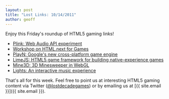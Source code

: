 ```yaml
---
layout: post
title: "Lost Links: 10/14/2011"
author: geoff
---
```

Enjoy this Friday's roundup of HTML5 gaming links!

* [Plink: Web Audio API experiment][1]
* [Workshop on HTML.next for Games][2]
* [PlayN: Google's new cross-platform game engine][3]
* [LimeJS: HTML5 game framework for building native-experience games][4]
* [Mine3D: 3D Minesweeper in WebGL][5]
* [Lights: An interactive music experience][6]

That's all for this week. Feel free to point us at interesting HTML5 gaming content via Twitter ([@lostdecadegames](https://twitter.com/#!/lostdecadegames)) or by emailing us at [{{ site.email }}]({{ site.email }}).

[1]: http://labs.dinahmoe.com/plink/
[2]: http://www.w3.org/2011/09/games/
[3]: https://developers.google.com/playn/
[4]: http://www.limejs.com/
[5]: http://egraether.com/mine3d/
[6]: http://lights.elliegoulding.com/
